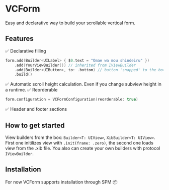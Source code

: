 # VCForm
Easy and declarative way to build your scrollable vertical form.

## Features
✅ Declarative filling
```swift
form.add(Builder<UILabel> { $0.text = "Omae wa mou shindeiru" })
	.add(YourViewBuilder()) // inherited from IViewBuilder
	.add(Builder<UIButton>, to: .bottom) // button 'snapped' to the bottom
	.build()
```
✅ Automatic scroll height calculation. Even if you change subview height in a runtime.
✅ Reorderable
```swift
form.configuration = VCFormConfiguration(reorderable: true)
```
✅ Header and footer sections

## How to get started
View builders from the box: `Builder<T: UIView>`, `XibBuilder<T: UIView>`.
First one initilizes view with `.init(frame: .zero)`, the second one loads view from the .xib file.
You also can create your own builders with protocol `IViewBuilder`.

## Installation
For now VCForm supports installation through SPM 📦
